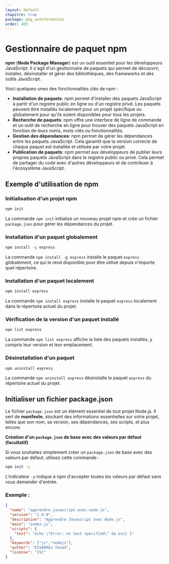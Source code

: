 ```yaml
---
layout: default
chapitre: true
package: pkg_autoformation
order: 403
---
```



# Gestionnaire de paquet npm  

**npm** (**Node Package Manager**) est un outil essentiel pour les développeurs JavaScript. Il s'agit d'un gestionnaire de paquets qui permet de découvrir, installer, désinstaller et gérer des bibliothèques, des frameworks et des outils JavaScript. 

Voici quelques-unes des fonctionnalités clés de npm :

* **Installation de paquets**: npm permet d'installer des paquets JavaScript à partir d'un registre public en ligne ou d'un registre privé. Les paquets peuvent être installés localement pour un projet spécifique ou globalement pour qu'ils soient disponibles pour tous les projets.
* **Recherche de paquets**: npm offre une interface de ligne de commande et un outil de recherche en ligne pour trouver des paquets JavaScript en fonction de leurs noms, mots-clés ou fonctionnalités.
* **Gestion des dépendances**: npm permet de gérer les dépendances entre les paquets JavaScript. Cela garantit que la version correcte de chaque paquet est installée et utilisée par votre projet.
* **Publication de paquets**: npm permet aux développeurs de publier leurs propres paquets JavaScript dans le registre public ou privé. Cela permet de partager du code avec d'autres développeurs et de contribuer à l'écosystème JavaScript.


## Exemple d'utilisation de npm 

###  Initialisation d'un projet npm 

```bash
npm init
```

La commande `npm init` initialise un nouveau projet npm et crée un fichier `package.json` pour gérer les dépendances du projet.


### Installation d'un paquet globalement

```bash
npm install -g express
```

La commande `npm install -g express` installe le paquet `express` globalement, ce qui le rend disponible pour être utilisé depuis n'importe quel répertoire.



### Installation d'un paquet localement 

```bash
npm install express
```

La commande `npm install express` installe le paquet `express` localement dans le répertoire actuel du projet.


### Vérification de la version d'un paquet installé

```bash
npm list express
```

La commande `npm list express` affiche la liste des paquets installés, y compris leur version et leur emplacement.


### Désinstallation d'un paquet

```bash
npm uninstall express
```

La commande `npm uninstall express` désinstalle le paquet `express` du répertoire actuel du projet.


## Initialiser un fichier package.json

Le fichier `package.json` est un élément essentiel de tout projet Node.js. Il sert de **manifeste**, stockant des informations essentielles sur votre projet, telles que son nom, sa version, ses dépendances, ses scripts, et plus encore.

**Création d'un `package.json` de base avec des valeurs par défaut (facultatif)**

Si vous souhaitez simplement créer un `package.json` de base avec des valeurs par défaut, utilisez cette commande :

```bash
npm init -y
```

L'indicateur `-y` indique à npm d'accepter toutes les valeurs par défaut sans vous demander d'entrée.

### Exemple : 

````json
{
  "name": "apprendre-javascript-avec-node-js",
  "version": "1.0.0",
  "description": "Apprendre Javascript avec Node.js",
  "main": "index.js",
  "scripts": {
    "test": "echo \"Error: no test specified\" && exit 1"
  },
  "keywords": ["js","nodejs"],
  "author": "ESSARRAJ fouad",
  "license": "ISC"
}
````